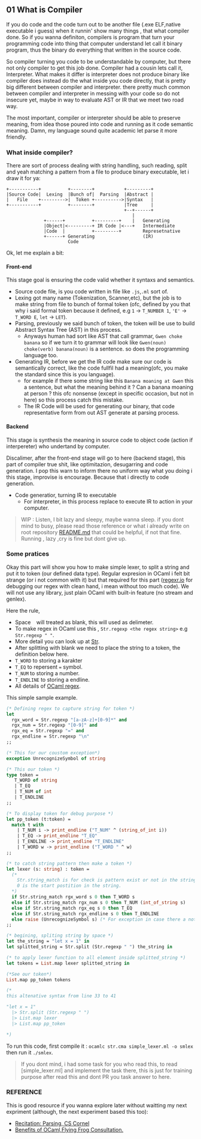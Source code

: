 ## 01 What is Compiler

If you do code and the code turn out to be another file (.exe ELF,native executable i guess) when it runnin' show many things , that what compiler done. So if you wanna definiton, compilers is program that turn your programming code into thing that computer understand let call it binary program, thus the binary do everything that written in the source code. 

So compiler turning you code to be understandable by computer, but there not only compiler to get this job done. Compiler had a cousin lets call it, Interpreter. What makes it differ is interpreter does not produce binary like compiler does instead do the what inside you code directly, that is pretty big different between compiler and interpreter. there pretty much common between compiler and interpreter in messing with your code so do not insecure yet, maybe in way to evaluate AST or IR that we meet two road way.

The most important, compiler or interpreter should be able to preserve meaning, from idea those poured into code and running as it code semantic meaning. Damn, my language sound quite academic let parse it more friendly.

### What inside compiler?

There are sort of process dealing with string handling, such reading, split and yeah matching a pattern from a file to produce binary executable, let i draw it for ya:

```
+-----------+          +--------+           +---------+
|Source Code|  Lexing  |Bunch of|  Parsing  |Abstract |
|   File    +--------->|  Token +---------->|Syntax   |
+-----------+          +--------+           |Tree     |
                                            +--+------+
                                               |
              +------+          +---------+    |   Generating
              |Object|<---------+ IR Code |<---+   Intermediate
              |Code  |          +---------+        Represetnative
              +------+ Generating                  (IR)
                       Code
```

Ok, let me explain a bit:

#### Front-end 

This stage goal is ensuring the code valid whether it syntaxs and semantics.

- Source code file, is you code written in file like `.js`,`.ml` sort of.
- Lexing got many name (Tokenization, Scanner,etc), but the job is to make string from file to bunch of formal token (ofc, defined by you that why i said formal token because it defined, e.g `1` -> `T_NUMBER 1`, `'E'` -> `T_WORD E`, `let` -> `LET`).
- Parsing, previously we said bunch of token, the token will be use to build Abstract Syntax Tree (AST) in this process.
  -  Anyways human had sort like AST that call grammar, `Gwen choke banana` so if we turn it to grammar will look like `Gwen(noun) choke(verb) banana(noun)` is a sentence. so does the programming language too.
- Generating IR, before we get the IR code make sure our code is semantically correct, like the code fullfil   had a meaning(ofc, you make the standard since this is you language). 
  - for example if there some string like this `Banana moaning at Gwen` this a sentence, but what the meaning behind it ? Can a banana moaning at person ? this ofc nonsense (except in specific occasion, but not in here) so this process catch this mistake.
  - The IR Code will be used for generating our binary, that code representative form from out AST generate at parsing process.

#### Backend

This stage is synthesis the meaning in source code to object code (action if interpereter) who undertand by computer.

 Discalimer, after the front-end stage will go to here (backend stage), this part of compiler true shit, like optimitazion, desugarring and code generation. I pop this warn to inform there no uniform way what you doing i this stage, improvise is encourage. Because that i directly to code generation.

- Code generatior, turning IR to executable
  - For interpreter, in this process replace to execute IR to action in your computer.   

> WIP : Listen, I bit lazy and sleepy, maybe wanna sleep. if you dont mind to busy, please read those reference or what i already write on root repository [README.md](../README.md) that could be helpful, if not that fine. Running , lazy ,cry is fine but dont give up.

### Some pratices

Okay this part will show you how to make simple lexer, to split a string and put it to token (our defined data type). Regular expresion in OCaml i felt bit strange (or i not common with it) but that required for this part ([regexr.io](https://regexr.io) for debugging our regex with clean hand, i mean without too much code). We will not use any library, just plain OCaml with built-in feature (no stream and genlex).

Here the rule,
- Space ` ` will treated as blank, this will used as delimeter.
- To make regex in OCaml use this , `Str.regexp <the regex string>` e.g `Str.regexp " "`.
 - More detail you can look up at [Str](https://ocaml.org/api/Str.html).
- After splitting with blank we need to place the string to a token, the definition below here.
 -  `T_WORD` to storing a karakter
 -  `T_EQ` to repersent `=` symbol.
 -  `T_NUM` to storing a number.
 -  `T_ENDLINE` to storing a endline.
- All details of [OCaml regex](https://ocaml.org/api/Str.html#TYPEregexp).

This simple sample example.

```ocaml
(* Defining regex to capture string for token *)
let 
  rgx_word = Str.regexp "[a-zA-z]+[0-9]*" and
  rgx_num = Str.regexp "[0-9]" and
  rgx_eq = Str.regexp "=" and
  rgx_endline = Str.regexp "\n" 
;;

(* This for our coustom exception*)
exception UnrecognizeSymbol of string

(* This our token *)
type token = 
   T_WORD of string
   | T_EQ
   | T_NUM of int
   | T_ENDLINE
;;

(* To display token for debug purpose *)
let pp_token (t:token) =
  match t with
    | T_NUM i -> print_endline ("T_NUM" ^ (string_of_int i))
    | T_EQ -> print_endline "T_EQ"
    | T_ENDLINE -> print_endline "T_ENDLINE"
    | T_WORD w -> print_endline ("T_WORD " ^ w)
;;

(* to catch string pattern then make a token *)
let lexer (s: string) : token =
  (* 
    Str.string_match is for check is pattern exist or not in the string, 
    0 is the start postition in the string. 
  *)
  if Str.string_match rgx_word s 0 then T_WORD s
  else if Str.string_match rgx_num s 0 then T_NUM (int_of_string s)
  else if Str.string_match rgx_eq s 0 then T_EQ
  else if Str.string_match rgx_endline s 0 then T_ENDLINE
  else raise (UnrecognizeSymbol s) (* For exception in case there a not match with any defined regex*)
;;

(* begining, spliting string by space *)
let the_string = "let x = 1" in
let splitted_string = Str.split (Str.regexp " ") the_string in

(* to apply lexer function to all element inside splitted_string *)
let tokens = List.map lexer splitted_string in

(*See our token*)
List.map pp_token tokens

(*
this altenative syntax from line 33 to 41

"let x = 1" 
  |> Str.split (Str.regexp " ")
  |> List.map lexer
  |> List.map pp_token

*)
```

To run this code, first compile it : `ocamlc str.cma simple_lexer.ml -o smlex` then run it `./smlex`.

> If you dont mind, i had some task for you who read this, to read [simple_lexer.ml] and implement the task there, this is just for training purpose after read this and dont PR you task answer to here.

### REFERENCE

This is good resource if you wanna explore later without waitting my next expriment (although, the next experiment based this too):

- [Recitation: Parsing, CS Cornel](https://www.cs.cornell.edu/courses/cs3110/2015fa/l/12-interp/rec.html)
- [Benefits of OCaml,Flying Frog Consultation.](https://www.ffconsultancy.com/ocaml/benefits/parsing.html)